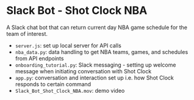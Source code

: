 # Slack Bot - Shot Clock NBA
A Slack chat bot that can return current day NBA game schedule for the team of interest.

* `server.js`: set up local server for API calls
* `nba_data.py`: data handling to get NBA teams, games, and schedules from API endpoints
* `onboarding_tutorial.py`: Slack messaging - setting up welcome message when initiating conversation with Shot Clock
* `app.py`: conversation and interaction set up i.e. how Shot Clock responds to certain command
* `Slack_Bot_Shot_Clock_NBA.mov`: demo video
